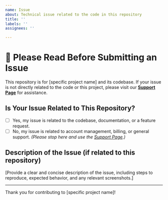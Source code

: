 ```yaml
---
name: Issue
about: Technical issue related to the code in this repository
title: ''
labels: ''
assignees: ''

---
```


# 🚨 Please Read Before Submitting an Issue

This repository is for [specific project name] and its codebase. If your issue is not directly related to the code or this project, please visit our **[Support Page](https://example.com/support)** for assistance.

## Is Your Issue Related to This Repository?

- [ ] Yes, my issue is related to the codebase, documentation, or a feature request.
- [ ] No, my issue is related to account management, billing, or general support. *(Please stop here and use the [Support Page](https://example.com/support).)*

## Description of the Issue (if related to this repository)

[Provide a clear and concise description of the issue, including steps to reproduce, expected behavior, and any relevant screenshots.]

---

Thank you for contributing to [specific project name]!
